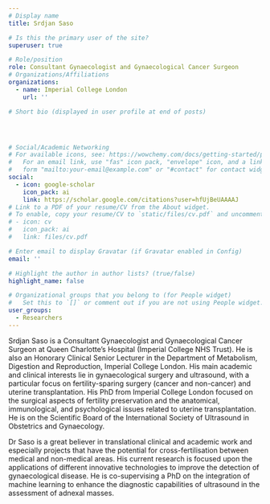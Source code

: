 ```yaml
---
# Display name
title: Srdjan Saso

# Is this the primary user of the site?
superuser: true

# Role/position
role: Consultant Gynaecologist and Gynaecological Cancer Surgeon
# Organizations/Affiliations
organizations:
  - name: Imperial College London
    url: ''

# Short bio (displayed in user profile at end of posts)




# Social/Academic Networking
# For available icons, see: https://wowchemy.com/docs/getting-started/page-builder/#icons
#   For an email link, use "fas" icon pack, "envelope" icon, and a link in the
#   form "mailto:your-email@example.com" or "#contact" for contact widget.
social:
  - icon: google-scholar
    icon_pack: ai
    link: https://scholar.google.com/citations?user=hfUjBeUAAAAJ
# Link to a PDF of your resume/CV from the About widget.
# To enable, copy your resume/CV to `static/files/cv.pdf` and uncomment the lines below.
# - icon: cv
#   icon_pack: ai
#   link: files/cv.pdf

# Enter email to display Gravatar (if Gravatar enabled in Config)
email: ''

# Highlight the author in author lists? (true/false)
highlight_name: false

# Organizational groups that you belong to (for People widget)
#   Set this to `[]` or comment out if you are not using People widget.
user_groups:
  - Researchers
---
```

Srdjan Saso is a Consultant Gynaecologist and Gynaecological Cancer Surgeon at Queen Charlotte’s Hospital (Imperial College NHS Trust). He is also an Honorary Clinical Senior Lecturer in the Department of Metabolism, Digestion and Reproduction, Imperial College London. His main academic and clinical interests lie in gynaecological surgery and ultrasound, with a particular focus on fertility-sparing surgery (cancer and non-cancer) and uterine transplantation. His PhD from Imperial College London focused on the surgical aspects of fertility preservation and the anatomical, immunological, and psychological issues related to uterine transplantation. He is on the Scientific Board of the International Society of Ultrasound in Obstetrics and Gynaecology.

Dr Saso is a great believer in translational clinical and academic work and especially projects that have the potential for cross-fertilisation between medical and non-medical areas. His current research is focused upon the applications of different innovative technologies to improve the detection of gynaecological disease. He is co-supervising a PhD on the integration of machine learning to enhance the diagnostic capabilities of ultrasound in the assessment of adnexal masses.
